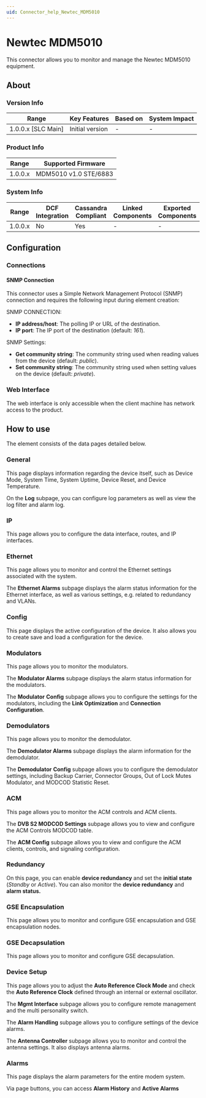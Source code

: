 ```yaml
---
uid: Connector_help_Newtec_MDM5010
---
```


# Newtec MDM5010

This connector allows you to monitor and manage the Newtec MDM5010 equipment.

## About

### Version Info

| Range                | Key Features     | Based on     | System Impact     |
|----------------------|------------------|--------------|-------------------|
| 1.0.0.x [SLC Main]   | Initial version  | -            | -                 |

### Product Info

| Range     | Supported Firmware     |
|-----------|------------------------|
| 1.0.0.x   | MDM5010 v1.0 STE/6883  |

### System Info

| Range     | DCF Integration     | Cassandra Compliant     | Linked Components     | Exported Components     |
|-----------|---------------------|-------------------------|-----------------------|-------------------------|
| 1.0.0.x   | No                  | Yes                     | -                     | -                       |

## Configuration

### Connections

#### SNMP Connection

This connector uses a Simple Network Management Protocol (SNMP) connection and requires the following input during element creation:

SNMP CONNECTION:

- **IP address/host**: The polling IP or URL of the destination.
- **IP port**: The IP port of the destination (default: *161*).

SNMP Settings:

- **Get community string**: The community string used when reading values from the device (default: *public*).
- **Set community string**: The community string used when setting values on the device (default: *private*).

### Web Interface

The web interface is only accessible when the client machine has network access to the product.

## How to use

The element consists of the data pages detailed below.

### General

This page displays information regarding the device itself, such as Device Mode, System Time, System Uptime, Device Reset, and Device Temperature.

On the **Log** subpage, you can configure log parameters as well as view the log filter and alarm log.

### IP

This page allows you to configure the data interface, routes, and IP interfaces.

### Ethernet

This page allows you to monitor and control the Ethernet settings associated with the system.

The **Ethernet Alarms** subpage displays the alarm status information for the Ethernet interface, as well as various settings, e.g. related to redundancy and VLANs.

### Config

This page displays the active configuration of the device. It also allows you to create save and load a configuration for the device.

### Modulators

This page allows you to monitor the modulators.

The **Modulator Alarms** subpage displays the alarm status information for the modulators.

The **Modulator** **Config** subpage allows you to configure the settings for the modulators, including the **Link Optimization** and **Connection Configuration**.

### Demodulators

This page allows you to monitor the demodulator.

The **Demodulator Alarms** subpage displays the alarm information for the demodulator.

The **Demodulator** **Config** subpage allows you to configure the demodulator settings, including Backup Carrier, Connector Groups, Out of Lock Mutes Modulator, and MODCOD Statistic Reset.

### ACM

This page allows you to monitor the ACM controls and ACM clients.

The **DVB S2 MODCOD Settings** subpage allows you to view and configure the ACM Controls MODCOD table.

The **ACM Config** subpage allows you to view and configure the ACM clients, controls, and signaling configuration.

### Redundancy

On this page, you can enable **device redundancy** and set the **initial state** (*Standby* or *Active*). You can also monitor the **device redundancy** and **alarm status.**

### GSE Encapsulation

This page allows you to monitor and configure GSE encapsulation and GSE encapsulation nodes.

### GSE Decapsulation

This page allows you to monitor and configure GSE decapsulation.

### Device Setup

This page allows you to adjust the **Auto Reference Clock Mode** and check the **Auto Reference Clock** defined through an internal or external oscillator.

The **Mgmt Interface** subpage allows you to configure remote management and the multi personality switch.

The **Alarm Handling** subpage allows you to configure settings of the device alarms.

The **Antenna Controller** subpage allows you to monitor and control the antenna settings. It also displays antenna alarms.

### Alarms

This page displays the alarm parameters for the entire modem system.

Via page buttons, you can access **Alarm History** and **Active Alarms**
